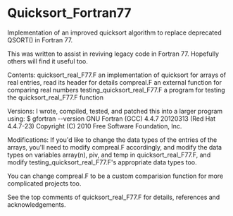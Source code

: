 # Quicksort_Fortran77
Implementation of an improved quicksort algorithm to replace deprecated QSORT() in Fortran 77.

This was written to assist in reviving legacy code in Fortran 77. Hopefully others will find it useful too.

Contents:
quicksort_real_F77.F
  an implementation of quicksort for arrays of real entries, read its header for details
compreal.F
  an external function for comparing real numbers
testing_quicksort_real_F77.F
  a program for testing the quicksort_real_F77.F function
  
Versions:
I wrote, compiled, tested, and patched this into a larger program using:
  $ gfortran --version
     GNU Fortran (GCC) 4.4.7 20120313 (Red Hat 4.4.7-23)
     Copyright (C) 2010 Free Software Foundation, Inc.

Modifications:
If you'd like to change the data types of the entries of the arrays, you'll need to modify compreal.F accordingly, and modify the data types on variables array(n), piv, and temp in quicksort_real_F77.F, and modify testing_quicksort_real_F77.F's appropriate data types too. 

You can change compreal.F to be a custom comparision function for more complicated projects too. 

See the top comments of quicksort_real_F77.F for details, references and acknowledgements. 
